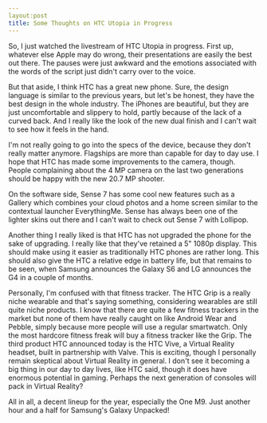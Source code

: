 ```yaml
---
layout:post
title: Some Thoughts on HTC Utopia in Progress
---
```

So, I just watched the livestream of HTC Utopia in progress. First up, whatever else Apple may do wrong, their presentations are easily the best out there. The pauses were just awkward and the emotions associated with the words of the script just didn't carry over to the voice.

But that aside, I think HTC has a great new phone. Sure, the design language is similar to the previous years, but let's be honest, they have the best design in the whole industry. The iPhones are beautiful, but they are just uncomfortable and slippery to hold, partly because of the lack of a curved back. And I really like the look of the new dual finish and I can't wait to see how it feels in the hand.

I'm not really going to go into the specs of the device, because they don't really matter anymore. Flagships are more than capable for day to day use. I hope that HTC has made some improvements to the camera, though. People complaining about the 4 MP camera on the last two generations should be happy with the new 20.7 MP shooter.

On the software side, Sense 7 has some cool new features such as a Gallery which combines your cloud photos and a home screen similar to the contextual launcher EverythingMe. Sense has always been one of the lighter skins out there and I can't wait to check out Sense 7 with Lollipop.

Another thing I really liked is that HTC has not upgraded the phone for the sake of upgrading. I really like that they've retained a 5" 1080p display. This should make using it easier as traditionally HTC phones are rather long. This should also give the HTC a relative edge in battery life, but that remains to be seen, when Samsung announces the Galaxy S6 and LG announces the G4 in a couple of months.

Personally, I'm confused with that fitness tracker. The HTC Grip is a really niche wearable and that's saying something, considering wearables are still quite niche products. I know that there are quite a few fitness trackers in the market but none of them have really caught on like Android Wear and Pebble, simply because more people will use a regular smartwatch. Only the most hardcore fitness freak will buy a fitness tracker like the Grip.
The third product HTC announced today is the HTC Vive, a Virtual Reality headset, built in partnership with Valve. This is exciting, though I personally remain skeptical about Virtual Reality in general. I don't see it becoming a big thing in our day to day lives, like HTC said, though it does have enormous potential in gaming. Perhaps the next generation of consoles will pack in Virtual Reality?

All in all, a decent lineup for the year, especially the One M9. Just another hour and a half for Samsung's Galaxy Unpacked!
